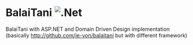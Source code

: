 # BalaiTani ![.Net](https://img.shields.io/badge/.NET-5C2D91?style=for-the-badge&logo=.net&logoColor=white)

BalaiTani with ASP.NET and Domain Driven Design implementation (basically http://github.com/je-von/balaitani but with different framework)
